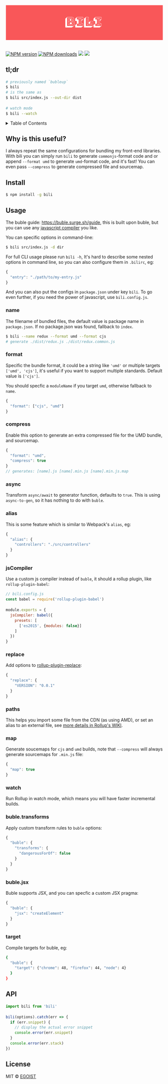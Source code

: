 <img src="./media/logo.png" alt="logo"/><br><br>

<a href="https://npmjs.com/package/bili"><img src="https://img.shields.io/npm/v/bili.svg?style=flat-square" alt="NPM version"></a>
<a href="https://npmjs.com/package/bili"><img src="https://img.shields.io/npm/dm/bili.svg?style=flat-square" alt="NPM downloads"></a>
<a href="https://circleci.com/gh/egoist/bili/tree/master"><img src="https://img.shields.io/circleci/project/egoist/bili/master.svg?style=flat-square"></a>
<a href="https://codecov.io/gh/egoist/bili"><img src="https://img.shields.io/codecov/c/github/egoist/bili.svg?style=flat-square"></a>

## tl;dr

```bash
# previously named `bubleup`
$ bili
# is the same as
$ bili src/index.js --out-dir dist

# watch mode
$ bili --watch
```

<details><summary>Table of Contents</summary>

<!-- toc -->

- [Why is this useful?](#why-is-this-useful)
- [Install](#install)
- [Usage](#usage)
  * [name](#name)
  * [format](#format)
  * [compress](#compress)
  * [async](#async)
  * [alias](#alias)
  * [jsCompiler](#jscompiler)
  * [replace](#replace)
  * [paths](#paths)
  * [map](#map)
  * [watch](#watch)
  * [buble.transforms](#bubletransforms)
  * [buble.jsx](#bublejsx)
  * [target](#target)
- [API](#api)
- [License](#license)

<!-- tocstop -->

</details>

## Why is this useful?

I always repeat the same configurations for bundling my front-end libraries. With bili you can simply run `bili` to generate `commonjs`-format code and or append `--format umd` to generate `umd`-format code, and it's fast! You can even pass `--compress` to generate compressed file and sourcemap.

## Install

```bash
$ npm install -g bili
```

## Usage

The buble guide: https://buble.surge.sh/guide, this is built upon buble, but you can use any [javascript compiler](#jscompiler) you like.

You can specific options in command-line:

```bash
$ bili src/index.js -d dir
```

For full CLI usage please run `bili -h`, It's hard to describe some nested options in command line, so you can also configure them in `.bilirc`, eg:

```js
{
  "entry": "./path/to/my-entry.js"
}
```

And you can also put the configs in `package.json` under key `bili`. To go even further, if you need the power of javascript, use `bili.config.js`.

### name

The filename of bundled files, the default value is package name in `package.json`. If no package.json was found, fallback to `index`.

```bash
$ bili --name redux --format umd --format cjs
# generate ./dist/redux.js ./dist/redux.common.js
```

### format

Specific the bundle format, it could be a string like `'umd'` or multiple targets `['umd', 'cjs']`, it's useful if you want to support multiple standards. Default value is `['cjs']`.

You should specfic a `moduleName` if you target `umd`, otherwise fallback to `name`.

```js
{
  "format": ["cjs", "umd"]
}
```

### compress

Enable this option to generate an extra compressed file for the UMD bundle, and sourcemap.

```js
{
  "format": "umd",
  "compress": true
}
// generates: [name].js [name].min.js [name].min.js.map
```

### async

Transform `async/await` to generator function, defaults to `true`. This is using `async-to-gen`, so it has nothing to do with `buble`.

### alias

This is some feature which is similar to Webpack's `alias`, eg:

```js
{
  "alias": {
    "controllers": "./src/controllers"
  }
}
```

### jsCompiler

Use a custom js compiler instead of `buble`, it should a rollup plugin, like `rollup-plugin-babel`:

```js
// bili.config.js
const babel = require('rollup-plugin-babel')

module.exports = {
  jsCompiler: babel({
    presets: [
      ['es2015', {modules: false}]
    ]
  })
}
```

### replace

Add options to [rollup-plugin-replace](https://github.com/rollup/rollup-plugin-replace):

```js
{
  "replace": {
    "VERSION": "0.0.1"
  }
}
```

### paths

This helps you import some file from the CDN (as using AMD), or set an alias to an external file, see [more details in Rollup's WIKI](https://github.com/rollup/rollup/wiki/JavaScript-API#paths).

### map

Generate soucemaps for `cjs` and `umd` builds, note that `--compress` will always generate sourcemaps for `.min.js` file:

```js
{
  "map": true
}
```

### watch

Run Rollup in watch mode, which means you will have faster incremental builds.

### buble.transforms

Apply custom transform rules to `buble` options:

```js
{
  "buble": {
    "transforms": {
      "dangerousForOf": false
    }
  }
}

```

### buble.jsx

Buble supports JSX, and you can specfic a custom JSX pragma:

```js
{
  "buble": {
    "jsx": "createElement"
  }
}
```

### target

Compile targets for buble, eg:

```bash
{
  "buble": {
    "target": {"chrome": 48, "firefox": 44, "node": 4}
  }
}
```

## API

```js
import bili from 'bili'

bili(options).catch(err => {
  if (err.snippet) {
    // display the actual error snippet
    console.error(err.snippet)
  }
  console.error(err.stack)
})
```

## License

MIT © [EGOIST](https://github.com/egoist)
